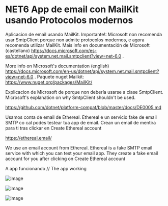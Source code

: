 # NET6 App de email con MailKit usando Protocolos modernos
Aplicacion de email usando MailKit. 
Importante!: Microsoft non recomenda usar SmtpClient porque non admite protocolos modernos, e agora recomenda utilizar MailKit. 
Mais info en documentación de Microsoft (castellano) https://docs.microsoft.com/es-es/dotnet/api/system.net.mail.smtpclient?view=net-6.0 . 

More info on Microsoft's documentation (english) https://docs.microsoft.com/en-us/dotnet/api/system.net.mail.smtpclient?view=net-6.0 . 
Paquete nuget Mailkit: https://www.nuget.org/packages/MailKit/ 

Explicacion de Microsoft de porque non debería usarse a clase SmtpClient. Microsoft's explanation on why SmtpClient shouldn't be used.

https://github.com/dotnet/platform-compat/blob/master/docs/DE0005.md 

Usamos conta de email de Ethereal. Ethereal e un servicio fake de email SMTP co cal podes testear tua app de email.
Crean un email de mentira para ti tras clickar en Create Ethereal account

https://ethereal.email/  

We use an email account from Ethereal. Ethereal is a fake SMTP email service with which you can test your email app.
They create a fake email account for you after clicking on Create Ethereal account

A app funcionando // The app working

![image](https://user-images.githubusercontent.com/44708275/170601336-33f07579-2ed4-4ccf-9a17-dd75ccc694b1.png)

![image](https://user-images.githubusercontent.com/44708275/170601421-3cd31542-db81-476d-9a06-6dc19ef3d506.png)

![image](https://user-images.githubusercontent.com/44708275/170601490-ac2748ef-12be-4261-89a8-62d724cd7386.png)
